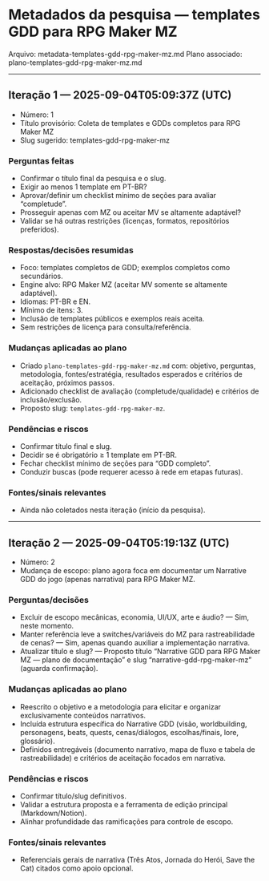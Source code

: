 # Metadados da pesquisa — templates GDD para RPG Maker MZ

Arquivo: metadata-templates-gdd-rpg-maker-mz.md
Plano associado: plano-templates-gdd-rpg-maker-mz.md

---

## Iteração 1 — 2025-09-04T05:09:37Z (UTC)

- Número: 1
- Título provisório: Coleta de templates e GDDs completos para RPG Maker MZ
- Slug sugerido: templates-gdd-rpg-maker-mz

### Perguntas feitas
- Confirmar o título final da pesquisa e o slug.
- Exigir ao menos 1 template em PT-BR?
- Aprovar/definir um checklist mínimo de seções para avaliar “completude”.
- Prosseguir apenas com MZ ou aceitar MV se altamente adaptável?
- Validar se há outras restrições (licenças, formatos, repositórios preferidos).

### Respostas/decisões resumidas
- Foco: templates completos de GDD; exemplos completos como secundários.
- Engine alvo: RPG Maker MZ (aceitar MV somente se altamente adaptável).
- Idiomas: PT-BR e EN.
- Mínimo de itens: 3.
- Inclusão de templates públicos e exemplos reais aceita.
- Sem restrições de licença para consulta/referência.

### Mudanças aplicadas ao plano
- Criado `plano-templates-gdd-rpg-maker-mz.md` com: objetivo, perguntas, metodologia, fontes/estratégia, resultados esperados e critérios de aceitação, próximos passos.
- Adicionado checklist de avaliação (completude/qualidade) e critérios de inclusão/exclusão.
- Proposto slug: `templates-gdd-rpg-maker-mz`.

### Pendências e riscos
- Confirmar título final e slug.
- Decidir se é obrigatório ≥ 1 template em PT-BR.
- Fechar checklist mínimo de seções para “GDD completo”.
- Conduzir buscas (pode requerer acesso à rede em etapas futuras).

### Fontes/sinais relevantes
- Ainda não coletados nesta iteração (início da pesquisa).

---

## Iteração 2 — 2025-09-04T05:19:13Z (UTC)

- Número: 2
- Mudança de escopo: plano agora foca em documentar um Narrative GDD do jogo (apenas narrativa) para RPG Maker MZ.

### Perguntas/decisões
- Excluir de escopo mecânicas, economia, UI/UX, arte e áudio? — Sim, neste momento.
- Manter referência leve a switches/variáveis do MZ para rastreabilidade de cenas? — Sim, apenas quando auxiliar a implementação narrativa.
- Atualizar título e slug? — Proposto título “Narrative GDD para RPG Maker MZ — plano de documentação” e slug “narrative-gdd-rpg-maker-mz” (aguarda confirmação).

### Mudanças aplicadas ao plano
- Reescrito o objetivo e a metodologia para elicitar e organizar exclusivamente conteúdos narrativos.
- Incluída estrutura específica do Narrative GDD (visão, worldbuilding, personagens, beats, quests, cenas/diálogos, escolhas/finais, lore, glossário).
- Definidos entregáveis (documento narrativo, mapa de fluxo e tabela de rastreabilidade) e critérios de aceitação focados em narrativa.

### Pendências e riscos
- Confirmar título/slug definitivos.
- Validar a estrutura proposta e a ferramenta de edição principal (Markdown/Notion).
- Alinhar profundidade das ramificações para controle de escopo.

### Fontes/sinais relevantes
- Referenciais gerais de narrativa (Três Atos, Jornada do Herói, Save the Cat) citados como apoio opcional.
